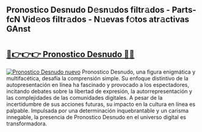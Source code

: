 ## Pronostico Desnudo D𝚎sn𝚞dos filtr𝚊dos - Parts-fcN Vid𝚎os filtr𝚊dos - N𝚞evas f𝚘tos atr𝚊ctivas GAnst

# <h2><a href="http://mb6r7p.tromn.icu/?c=Pronostico+Desnudo">🔗👉👉👉 Pronostico Desnudo 🔗🔗</a></h2>

[![Pronostico Desnudo nuevo](https://i.imgur.com/pEAQMta.gif)](http://mb6r7p.tromn.icu/?c=Pronostico+Desnudo)
Pronostico Desnudo, una figura enigmática y multifacética, desafía la comprensión simple. Su enfoque distintivo de la autopresentación en línea ha fascinado y provocado a los espectadores, incitando debates sobre la libertad de expresión, la autorrepresentación y las complejidades de las comunidades digitales. A pesar de la incertidumbre de sus acciones futuras, su impacto en la cultura en línea es palpable. Impulsada por una determinación inquebrantable y un carisma innegable, la presencia de Pronostico Desnudo en el universo digital es transformadora.
